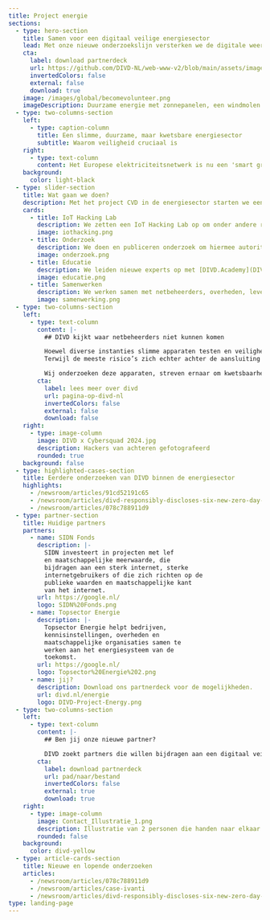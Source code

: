 ```yaml
---
title: Project energie
sections:
  - type: hero-section
    title: Samen voor een digitaal veilige energiesector
    lead: Met onze nieuwe onderzoekslijn versterken we de digitale weerbaarheid van het steeds kwetsbaarder wordende energiesysteem.
    cta:
      label: download partnerdeck
      url: https://github.com/DIVD-NL/web-www-v2/blob/main/assets/images/DIVD%20Partnerdeck%20Energie%202025.pdf
      invertedColors: false
      external: false
      download: true
    image: /images/global/becomevolunteer.png
    imageDescription: Duurzame energie met zonnepanelen, een windmolen en EV laadpaal
  - type: two-columns-section
    left:
      - type: caption-column
        title: Een slimme, duurzame, maar kwetsbare energiesector
        subtitle: Waarom veiligheid cruciaal is
    right:
      - type: text-column
        content: Het Europese elektriciteitsnetwerk is nu een 'smart grid', waarin consumenten zowel energie gebruiken als produceren. Slimme online verbonden apparaten stemmen vraag en aanbod beter op elkaar af, wat verduurzaming en innovatie stimuleert.  Tegelijkertijd maakt dit ons energiesysteem kwetsbaar voor digitale aanvallen. Hoewel losse apparaten weinig impact hebben, kan grootschalige manipulatie door cybercriminelen leiden tot ernstige stroomstoringen en zelfs een (inter)nationale black-out.
    background:
      color: light-black
  - type: slider-section
    title: Wat gaan we doen?
    description: Met het project CVD in de energiesector starten we een nieuwe onderzoekslijn om de digitale weerbaarheid van het steeds kwetsbaarder wordende energiesysteem te versterken. We richten ons op kennisontwikkeling, samenwerking en bewustwording binnen de sector en onderzoeken daarbij specifiek kwetsbaarheden in randapparatuur, zoals laadpalen, omvormers, thuisbatterijen en energiebeheersystemen.
    cards:
      - title: IoT Hacking Lab
        description: We zetten een IoT Hacking Lab op om onder andere randapparatuur zoals laadpalen, thuisbatterijen, omvormers e.d. te onderzoeken en testen.
        image: iothacking.png
      - title: Onderzoek
        description: We doen en publiceren onderzoek om hiermee autoriteiten en partners te ondersteunen bij handhaving en verbeteringen.
        image: onderzoek.png
      - title: Educatie
        description: We leiden nieuwe experts op met [DIVD.Academy](DIVD.Academy) door lesmateriaal, trainingen en workshops te ontwikkelen.
        image: educatie.png
      - title: Samenwerken
        description: We werken samen met netbeheerders, overheden, leveranciers, fabrikanten.
        image: samenwerking.png
  - type: two-columns-section
    left:
      - type: text-column
        content: |-
          ## DIVD kijkt waar netbeheerders niet kunnen komen

          Hoewel diverse instanties slimme apparaten testen en veiligheidsnormen opstellen, hebben netbeheerders alleen controle over het energienetwerk **tot de aansluiting.** 
          Terwijl de meeste risico’s zich echter achter de aansluiting en (slimme) meter bevinden, namelijk in apparaten die cybercriminelen kunnen misbruiken. 

          Wij onderzoeken deze apparaten, streven ernaar om kwetsbaarheden tijdig te identificeren en fabrikanten te informeren zodat deze kwetsbaarheden verholpen kunnen worden en evenetueel misbruik voorkomen kan worden.
        cta:
          label: lees meer over divd
          url: pagina-op-divd-nl
          invertedColors: false
          external: false
          download: false
    right:
      - type: image-column
        image: DIVD x Cybersquad 2024.jpg
        description: Hackers van achteren gefotografeerd
        rounded: true
    background: false
  - type: highlighted-cases-section
    title: Eerdere onderzoeken van DIVD binnen de energiesector
    highlights:
      - /newsroom/articles/91cd52191c65
      - /newsroom/articles/divd-responsibly-discloses-six-new-zero-day-vulnerabilities-to-vendor
      - /newsroom/articles/078c788911d9
  - type: partner-section
    title: Huidige partners
    partners:
      - name: SIDN Fonds
        description: |-
          SIDN investeert in projecten met lef
          en maatschappelijke meerwaarde, die
          bijdragen aan een sterk internet, sterke
          internetgebruikers of die zich richten op de
          publieke waarden en maatschappelijke kant
          van het internet.
        url: https://google.nl/
        logo: SIDN%20Fonds.png
      - name: Topsector Energie
        description: |-
          Topsector Energie helpt bedrijven,
          kennisinstellingen, overheden en
          maatschappelijke organisaties samen te
          werken aan het energiesysteem van de
          toekomst.
        url: https://google.nl/
        logo: Topsector%20Energie%202.png
      - name: jij?
        description: Download ons partnerdeck voor de mogelijkheden.
        url: divd.nl/energie
        logo: DIVD-Project-Energy.png
  - type: two-columns-section
    left:
      - type: text-column
        content: |-
          ## Ben jij onze nieuwe partner?

          DIVD zoekt partners die willen bijdragen aan een digitaal veiliger energiesysteem. Daarom nodigen we bedrijven, experts en professionals uit om expertise, apparatuur of onderzoekscapaciteit beschikbaar te stellen. Download ons sponsordeck voor meer informatie
        cta:
          label: download partnerdeck
          url: pad/naar/bestand
          invertedColors: false
          external: true
          download: true
    right:
      - type: image-column
        image: Contact_Illustratie_1.png
        description: Illustratie van 2 personen die handen naar elkaar uitsteken
        rounded: false
    background:
      color: divd-yellow
  - type: article-cards-section
    title: Nieuwe en lopende onderzoeken
    articles:
      - /newsroom/articles/078c788911d9
      - /newsroom/articles/case-ivanti
      - /newsroom/articles/divd-responsibly-discloses-six-new-zero-day-vulnerabilities-to-vendor
type: landing-page
---
```


